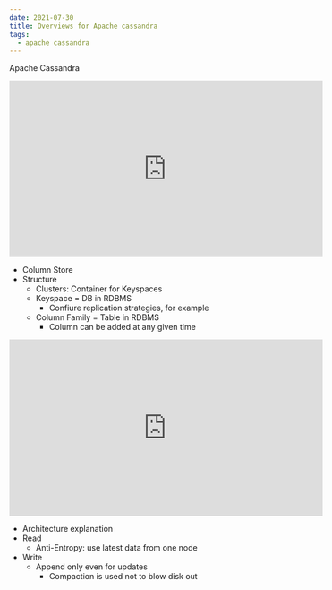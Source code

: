 ```yaml
---
date: 2021-07-30
title: Overviews for Apache cassandra
tags:
  - apache cassandra
---
```


Apache Cassandra

<iframe width="560" height="315" src="https://www.youtube.com/embed/iDhIjrJ7hG0" title="YouTube video player" frameborder="0" allow="accelerometer; autoplay; clipboard-write; encrypted-media; gyroscope; picture-in-picture" allowfullscreen></iframe>

* Column Store
* Structure
    * Clusters: Container for Keyspaces
    * Keyspace = DB in RDBMS
	     * Confiure replication strategies, for example
	* Column Family = Table in RDBMS
	     * Column can be added at any given time


<iframe width="560" height="315" src="https://www.youtube.com/embed/oawc4doC76U" title="YouTube video player" frameborder="0" allow="accelerometer; autoplay; clipboard-write; encrypted-media; gyroscope; picture-in-picture" allowfullscreen></iframe>

* Architecture explanation
* Read
    * Anti-Entropy: use latest data from one node
* Write
    * Append only even for updates
    	* Compaction is used not to blow disk out
